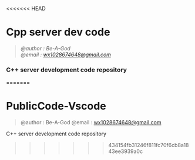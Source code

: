 <<<<<<< HEAD
# **Cpp server dev code**

> *@author : Be-A-God*  
> *@email : wx1028674648@gmail.com*

### C++ server development code repository
=======
# PublicCode-Vscode

> @author : Be-A-God
> @email : wx1028674648@gmail.com

  C++ server development code repository
>>>>>>> 434154fb31246f811fc70f6cb8a1843ee3939a0c
